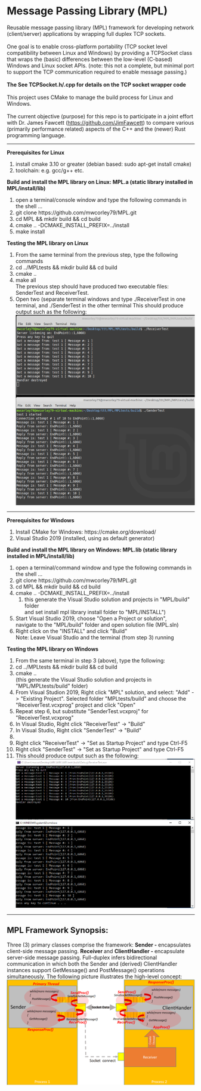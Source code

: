 # Message Passing Library (MPL) 
Reusable message passing library (MPL) framework for developing network (client/server) applications by wrapping full duplex TCP sockets.  <br> <br>
One goal is to enable cross-platform portability (TCP socket level compatibility between Linux and Windows) by providing a TCPSocket class that wraps the (basic) differences between the low-level (C-based) Windows and Linux socket APIs.  (note: this not a complete, but minimal port to support the TCP communication required to enable message passing.) <br> <br>
<b> The See TCPSocket.h/.cpp for details on the TCP socket wrapper code </b> <br><br>
This project uses CMake to manage the build process for Linux and Windows.  <br> <br>
The current objective (purpose) for this repo is to participate in a joint effort with Dr. James Fawcett (https://github.com/JimFawcett) to compare various (primarily performance related) aspects of the C++ and the (newer) Rust programming language. <hr>
<b> Prerequisites for Linux </b>
<ol>
  <li> install cmake 3.10 or greater (debian based:  sudo apt-get install cmake) </li>
  <li> toolchain: e.g. gcc/g++ etc. </li>
</ol>
<b> Build and install the MPL library on Linux: MPL.a (static library installed in MPL/install/lib) </b>
<ol> 
  <li> open a terminal/console window and type the following commands in the shell ... </li>
  <li> git clone https://github.com/mwcorley79/MPL.git </li>
  <li> cd MPL && mkdir build && cd build </li>
  <li> cmake .. -DCMAKE_INSTALL_PREFIX=../install </li>
  <li> make install </li>
</ol>
<b> Testing the MPL library on Linux </b>
<ol>
  <li>  From the same terminal from the previous step, type the following commands </li>
  <li> cd ../MPLtests && mkdir build && cd build </li>
  <li> cmake .. </li>
  <li> make all </li>
  The previous step should have produced two executable files: SenderTest and ReceiverTest. </br>
  <li> Open two (separate terminal windows and type ./ReceiverTest in one terminal, and ./SenderTest in the other terminal
       This should produce output such as the following: </li>
  <img src="./png/output.PNG"/>  
</ol> 
<hr>
<b> Prerequisites for Windows </b>
  <ol>
    <li> Install CMake for Windows: https://cmake.org/download/ </li>
    <li> Visual Studio 2019 (installed, using as default generator)</li>
  </ol>
 <b> Build and install the MPL library on Windows: MPL.lib (static library installed in MPL/install/lib) </b>
  <ol> 
    <li> open a terminal/command window and type the following commands in the shell ... </li>
    <li> git clone https://github.com/mwcorley79/MPL.git </li>
    <li> cd MPL && mkdir build && cd build </li>
    <li> cmake .. -DCMAKE_INSTALL_PREFIX=../install
      <ol><li> this generate the Visual Studio solution and projects in "MPL/build" folder <br>
        and set install mpl library install folder to "MPL/INSTALL") </li></ol>
    </li>   
    <li>  Start Visual Studio 2019, choose "Open a Project or solution", <br>
          navigate to the "MPL/build" folder and open solution file (MPL.sln) 
    </li>
    <li> Right click on the "INSTALL" and click "Build" <br>
         Note: Leave Visual Studio and the terminal (from step 3) running
    </li>
  </ol>
  
  <b> Testing the MPL library on Windows </b>
  <ol> 
    <li> From the same terminal in step 3 (above), type the following: </li>
    <li> cd ../MPLtests && mkdir build && cd build </li>
    <li> cmake .. <br>
        (this generate the Visual Studio solution and projects in "MPL/MPLtests/build" folder)
    </li>
    <li>  From Visual Studion 2019, Right click "MPL" solution, and select: 
         "Add" -> "Existing Project".  Selected folder "MPLtests/build" and choose
          the "ReceiverTest.vcxprog" project and click "Open"
    </li>
    <li> Repeat step 6, but substitute "SenderTest.vcxproj" for "ReceiverTest.vcxprog" </li>
    <li> In Visual Studio, Right click "ReceiverTest" -> "Build" </li>
    <li> In Visual Studio, Right click "SenderTest" -> "Build" <li>
    <li> Right click "ReceiverTest" -> "Set as Startup Project" and type Ctrl-F5 </li>
    <li> Right click "SenderTest" -> "Set as Startup Project" and type Ctrl-F5 </li>
  <li> 
       This should produce output such as the following: </li>
       <img src="./png/winoutput.PNG"/>  
  </ol>
   <hr>     
  <H2>MPL Framework Synopsis:</H2>
  Three (3) primary classes comprise the framework: <b> Sender - </b> encapsulates client-side message passing. <b> Receiver </b> and <b> ClientHandler - </b>         encapsulate server-side message passing. Full-duplex infers bidirectional communication in which both the Sender and (derived) ClientHandler instances support GetMessage() and PostMessage() operations simultaneously.  The following picture illustrates the high-level concept: 
  <img src="./png/concept.PNG"/>  
